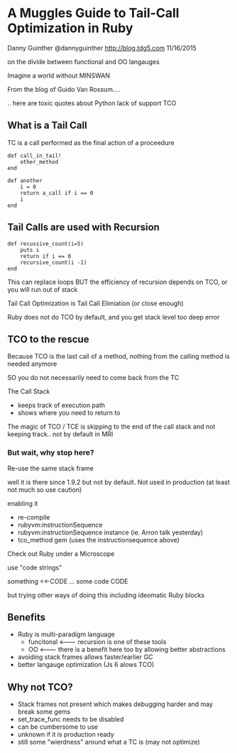 # A Muggles Guide to Tail-Call Optimization in Ruby
Danny Guinther @dannyguinther
http://blog.tdg5.com
11/16/2015

on the divide between functional and OO langauges

Imagine a world without MINSWAN

From the blog of Guido Van Rossum....

.. here are toxic quotes about Python lack of support TCO

## What is a Tail Call

TC is a call performed as the final action of a proceedure

    def call_in_tail!
        other_method
    end

    def another
        i = 0
        return a_call if i == 0
        i
    end

## Tail Calls are used with Recursion

    def recussive_count(i=5)
        puts i
        return if i == 0
        recursive_count(i -1)
    end

This can replace loops BUT the efficiency of recursion depends on TCO, or you will run out of stack

Tail Call Optimization is Tail Call Elimiation (or close enough)

Ruby does not do TCO by default, and you get stack level too deep error

## TCO to the rescue
Because TCO is the last call of a method, nothing from the calling method is needed anymore

SO you do not necessarily need to come back from the TC

The Call Stack
* keeps track of execution path
* shows where you need to return to

The magic of TCO / TCE is skipping to the end of the call stack and not keeping track.. not by default in MRI

### But wait, why stop here?
Re-use the same stack frame

well it is there since 1.9.2 but not by default.  Not used in production (at least not much so use caution)

enabling it
* re-compile
* rubyvm:instructionSequence
* rubyvm:instructionSequence instance (ie. Arron talk yesterday)
* tco_method gem (uses the instructionsequence above)

Check out Ruby under a Microscope

use "code strings"

something <<-CODE
... some code
CODE

but trying other ways of doing this including ideomatic Ruby blocks

## Benefits
* Ruby is multi-paradigm language
    * funcitonal <--- recursion is one of these tools
    * OO <--- there is a benefit here too by allowing better abstractions
* avoiding stack frames allows faster/earlier GC
* better langauge optimization (Js 6 alows TCO)

## Why not TCO?
* Stack frames not present which makes debugging harder and may break some gems
* set_trace_func needs to be disabled
* can be cumbersome to use
* unknown if it is production ready
* still some "wierdness" around what a TC is (may not optimize)




